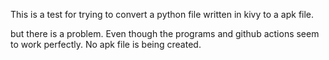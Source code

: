 This is a test for trying to convert a python file written in kivy to a apk file.

but there is a problem. Even though the programs and github actions seem to work perfectly. No apk file is being created.
